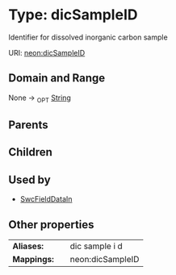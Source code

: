 
# Type: dicSampleID


Identifier for dissolved inorganic carbon sample

URI: [neon:dicSampleID](https://data.neonscience.org/dicSampleID)


## Domain and Range

None ->  <sub>OPT</sub> [String](types/String.md)

## Parents


## Children


## Used by

 * [SwcFieldDataIn](SwcFieldDataIn.md)

## Other properties

|  |  |  |
| --- | --- | --- |
| **Aliases:** | | dic sample i d |
| **Mappings:** | | neon:dicSampleID |

